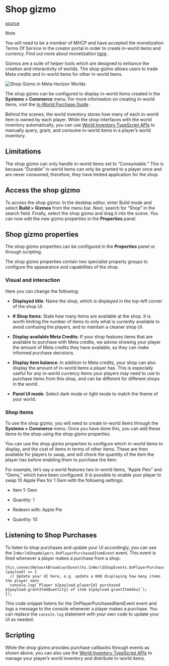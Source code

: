 # Shop gizmo

[source](https://developers.meta.com/horizon-worlds/learn/documentation/code-blocks-and-gizmos/shop-gizmo)

Note

You will need to be a member of MHCP and have accepted the monetization Terms Of Service in the creator portal in order to create in-world items and currency. Find out more about monetization [here](/horizon-worlds/learn/documentation/mhcp-program/monetization/creator-monetization-partner-program) .

Gizmos are a suite of helper tools which are designed to enhance the creation and interactivity of worlds. The shop gizmo allows users to trade Meta credits and in-world items for other in-world items.

![Shop Gizmo in Meta Horizon Worlds](https://scontent.flba1-1.fna.fbcdn.net/v/t39.2365-6/518277094_762929259578361_3593903843151039697_n.png?_nc_cat=100&ccb=1-7&_nc_sid=e280be&_nc_ohc=rYHUgbJQ5i8Q7kNvwFIe_gw&_nc_oc=AdnQ2lvkKAoNbRCIbYNydN0pNDo1XPFM4HNrZS8PxebYSLKqlGN9dB7-P7t13KQLz_U&_nc_zt=14&_nc_ht=scontent.flba1-1.fna&_nc_gid=JG5ye10pZYRDCxVIMK2H0Q&oh=00_AfQdYwjklvtMlZxcGlgdscb1IksSy2Rxznoejf_jmm4ajA&oe=689B8E11)

The shop gizmo can be configured to display in-world items created in the **Systems > Commerce** menu. For more information on creating in-world items, visit the [In-World Purchase Guide](/horizon-worlds/learn/documentation/mhcp-program/monetization/meta-horizon-worlds-inworld-purchase-guide#creating-an-item) .

Behind the scenes, the world inventory stores how many of each in-world item is owned by each player. While the shop interfaces with the world inventory automatically, you can use [World Inventory TypeScript APIs](/horizon-worlds/reference/2.0.0/core_worldinventory) to manually query, grant, and consume in-world items in a player’s world inventory.

## Limitations

The shop gizmo can only handle in-world items set to “Consumable.” This is because “Durable” in-world items can only be granted to a player once and are never consumed; therefore, they have limited application for the shop.

## Access the shop gizmo

To access the shop gizmo: In the desktop editor, enter Build mode and select **Build > Gizmos** from the menu bar. Next, search for “Shop” in the search field. Finally, select the shop gizmo and drag it into the scene. You can now edit the new gizmo properties in the **Properties** panel.

## Shop gizmo properties

The shop gizmo properties can be configured in the **Properties** panel or through scripting.

The shop gizmo properties contain two specialist property groups to configure the appearance and capabilities of the shop.

### Visual and interaction

Here you can change the following:

*   **Displayed title**: Name the shop, which is displayed in the top-left corner of the shop UI.

*   **\# Shop Items**: State how many items are available at the shop. It is worth limiting the number of items to only what is currently available to avoid confusing the players, and to maintain a cleaner shop UI.

*   **Display available Meta Credits**: If your shop features items that are available to purchase with Meta credits, we advise showing your player the amount of Meta credits they have available, so they can make informed purchase decisions.

*   **Display item balance**: In addition to Meta credits, your shop can also display the amount of in-world items a player has. This is especially useful for any in-world currency items your players may need to use to purchase items from this shop, and can be different for different shops in the world.

*   **Panel UI mode**: Select dark mode or light mode to match the theme of your world.

### Shop items

To use the shop gizmo, you will need to create in-world items through the **Systems > Commerce** menu. Once you have done this, you can add these items to the shop using the shop gizmo properties.

You can use the shop gizmo properties to configure which in-world items to display, and the cost of items in terms of other items. These are then available for players to swap, and will check the quantity of the item the player has before enabling them to purchase the item.

For example, let’s say a world features two in-world items, “Apple Pies” and “Gems,” which have been configured. It is possible to enable your player to swap 10 Apple Pies for 1 Gem with the following settings:

*   Item 1: Gem

*   Quantity: 1

*   Redeem with: Apple Pie

*   Quantity: 10

## Listening to Shop Purchases

To listen to shop purchases and update your UI accordingly, you can use the `InWorldShopHelpers.OnPlayerPurchasedItemEvent` event. This event is fired whenever a player makes a purchase from a shop.

```
this.connectNetworkBroadcastEvent(hz.InWorldShopEvents.OnPlayerPurchasedItemEvent, (payload) => {
  // Update your UI here, e.g. update a HUD displaying how many items the player owns
  console.log(`Player ${payload.playerId} purchased ${payload.grantItemQuantity} of item ${payload.grantItemSku}`);
});
```

This code snippet listens for the OnPlayerPurchasedItemEvent event and logs a message to the console whenever a player makes a purchase. You can replace the `console.log` statement with your own code to update your UI as needed.

## Scripting

While the shop gizmo provides purchase callbacks through events as shown above, you can also use the [World Inventory TypeScript APIs](https://developers.meta.com/horizon-worlds/reference/2.0.0/experimental_worldinventory) to manage your player’s world inventory and distribute in-world items.

 

 

 

 

 

 

 

 

 

 

 

 

 

 

 

 

 

 

 

 

 

 

 

 

 

 

 

 

 

 

 

 

 

 

 

 

 

 

 

 

 

 

 

 

 

 

 

 

 